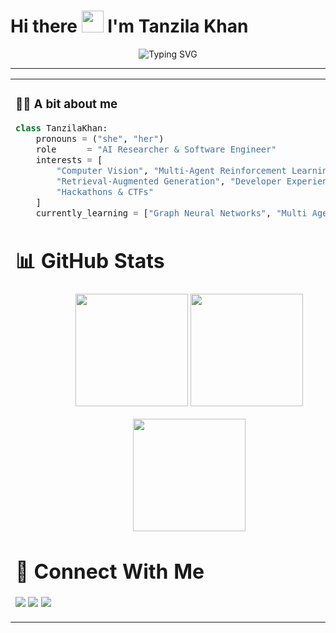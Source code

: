 # Hi there <img src="https://media.giphy.com/media/hvRJCLFzcasrR4ia7z/giphy.gif" width="35" height="35"/> I'm **Tanzila Khan**

<p align="center">
  <img src="https://readme-typing-svg.demolab.com?font=Poppins&weight=600&size=26&pause=1000&center=true&width=435&lines=AI%2FML+Researcher;Multi-Agent+RL+Explorer;Full-Stack+Flutter+%26+Next.js+Developer;Open-Source+Contributor" alt="Typing SVG" />
</p>

---

<table align="center">
<tr>
<td>

### 🙋‍♀️ A bit about me
```python
class TanzilaKhan:
    pronouns = ("she", "her")
    role      = "AI Researcher & Software Engineer"
    interests = [
        "Computer Vision", "Multi-Agent Reinforcement Learning",
        "Retrieval-Augmented Generation", "Developer Experience",
        "Hackathons & CTFs"
    ]
    currently_learning = ["Graph Neural Networks", "Multi Agent RL"]
```

# 📊 GitHub Stats
<p align="center"> <img src="https://github-readme-stats.vercel.app/api?username=TanzilaKhan1&show_icons=true&theme=radical&hide_rank=true" height="180"/> <img src="https://github-readme-streak-stats.herokuapp.com/?user=TanzilaKhan1&theme=radical" height="180"/> </p> <p align="center"> <img src="https://github-readme-stats.vercel.app/api/top-langs/?username=TanzilaKhan1&layout=compact&theme=radical" height="180"/> </p>


# 🤝 Connect With Me
<p> <a href="mailto:tanzila011001@gmail.com"><img src="https://img.shields.io/badge/-Email-D14836?style=for-the-badge&logo=gmail&logoColor=white"></a> <a href="https://www.linkedin.com/in/tanzila-khan-645193313/"><img src="https://img.shields.io/badge/-LinkedIn-0A66C2?style=for-the-badge&logo=linkedin&logoColor=white"></a> <a href="https://t.me/your_handle"><img src="https://img.shields.io/badge/-Telegram-2CA5E0?style=for-the-badge&logo=telegram&logoColor=white"></a> </p>
